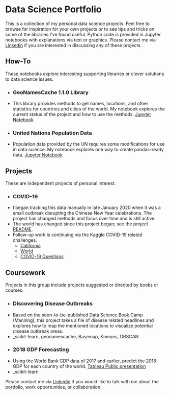 # Data Science Portfolio

This is a collection of my personal data science projects. Feel free to browse for inspiration for your own projects or to see tips and tricks on some of the libraries I've found useful. Python code is provided in Jupyter notebooks with explanations via text or graphics.
Please contact me via [Linkedin](https://www.linkedin.com/in/jshaffer94247) if you are interested in discussing any of these projects.


## How-To
These notebooks explore interesting supporting libraries or clever solutions to data science issues.

 - ### GeoNamesCache 1.1.0 Library
 * This library provides methods to get names, locations, and other statistics for countries and cities of the world. My notebook explores the current status of the project and how to use the methods. [Jupyter Notebook](how-to/explore_geonamescache.ipynb)
 - ### United Nations Population Data
 * Population data provided by the UN requires some modifications for use in data science. My notebook explores one way to create pandas-ready data. [Jupyter Notebook](how-to/explore_UN_population_data.ipynb)


## Projects
These are independent projects of personal interest.

 - ### COVID-19 
* I began tracking this data manually in late January 2020 when it was a small outbreak disrupting the Chinese New Year celebrations. The project has changed methods and focus over time and 
is still active. 
* The world has changed since this project began; see the project [README](projects/covid-19/README.md).
* Follow-up work is continuing via the Kaggle COVID-19 related challenges. 
  * [California](https://www.kaggle.com/c/covid19-local-us-ca-forecasting-week-1)
  * [World](https://www.kaggle.com/c/covid19-global-forecasting-week-2) 
  * [COVID-19 Questions](https://www.kaggle.com/allen-institute-for-ai/CORD-19-research-challenge/tasks)


## Coursework
Projects in this group include projects suggested or directed by books or courses.

 - ### Discovering Disease Outbreaks
 * Based on the soon-to-be-published Data Science Book Camp (Manning), this project takes a file of disease related headlines and explores how to map the mentioned locations to visualize potential disease outbreak areas.
 * _scikit-learn, geonamescache, Basemap, Kmeans, DBSCAN

 - ### 2018 GDP Forecasting
 * Using the World Bank GDP data of 2017 and earlier, predict the 2018 GDP for each country of the world.
[Tableau Public presentation](https://public.tableau.com/profile/js942#!/vizhome/EconomicOutlook-2018GDPPredictions/MainBoard)
 * _scikit-learn
 
Please contact me via [Linkedin](https://www.linkedin.com/in/jshaffer94247) if you would like to talk with me about the portfolio, work opportunities, or collaboration.